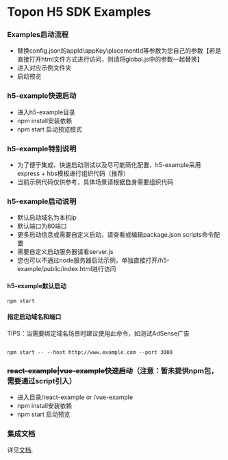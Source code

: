 # Topon H5 SDK Examples

### Examples启动流程

- 替换config.json的appId\appKey\placementId等参数为您自己的参数【若是直接打开html文件方式进行访问，则请将global.js中的参数一起替换】
- 进入对应示例文件夹
- 启动预览

### h5-example快速启动

- 进入h5-example目录
- npm install安装依赖
- npm start 启动预览模式

### h5-example特别说明

- 为了便于集成、快速启动测试以及尽可能简化配置，h5-example采用express + hbs模板进行组织代码（推荐）
- 当前示例代码仅供参考，具体场景请根据自身需要组织代码

### h5-example启动说明

- 默认启动域名为本机ip
- 默认端口为80端口
- 更多启动信息或需要自定义启动，请查看或编辑package.json scripts命令配置
- 需要自定义启动服务器请看server.js
- 您也可以不通过node服务器启动示例，单独直接打开/h5-example/public/index.html进行访问

#### h5-example默认启动

```shell
npm start
```

#### 指定启动域名和端口

TIPS：当需要绑定域名场景时建议使用此命令，如测试AdSense广告

```shell

npm start -- --host http://www.example.com --port 3000

```

### ~~react-example|vue-example快速启动~~（注意：暂未提供npm包，需要通过script引入）

- 进入目录/react-example or /vue-example
- npm install安装依赖
- npm start 启动预览

### 集成文档

详见[文档](https://h5-docs.toponad.com/docs/sdk-access).